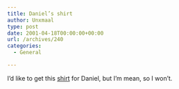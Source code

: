 ```yaml
---
title: Daniel’s shirt
author: Unxmaal
type: post
date: 2001-04-18T00:00:00+00:00
url: /archives/240
categories:
  - General

---
```

I&#8217;d like to get this <A HREF="http://www.tshirtsthatsuck.com/cgi-local/SoftCart.100.exe/online-store/scstore/p-P026.html?L scstore ygkx8288ff7e467e 991096061">shirt</A> for Daniel, but I&#8217;m mean, so I won&#8217;t.